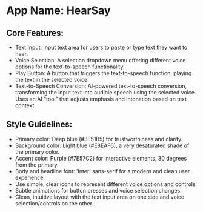 # **App Name**: HearSay

## Core Features:

- Text Input: Input text area for users to paste or type text they want to hear.
- Voice Selection: A selection dropdown menu offering different voice options for the text-to-speech functionality.
- Play Button: A button that triggers the text-to-speech function, playing the text in the selected voice.
- Text-to-Speech Conversion: AI-powered text-to-speech conversion, transforming the input text into audible speech using the selected voice. Uses an AI "tool" that adjusts emphasis and intonation based on text context.

## Style Guidelines:

- Primary color: Deep blue (#3F51B5) for trustworthiness and clarity.
- Background color: Light blue (#E8EAF6), a very desaturated shade of the primary color.
- Accent color: Purple (#7E57C2) for interactive elements, 30 degrees from the primary.
- Body and headline font: 'Inter' sans-serif for a modern and clean user experience.
- Use simple, clear icons to represent different voice options and controls.
- Subtle animations for button presses and voice selection changes.
- Clean, intuitive layout with the text input area on one side and voice selection/controls on the other.